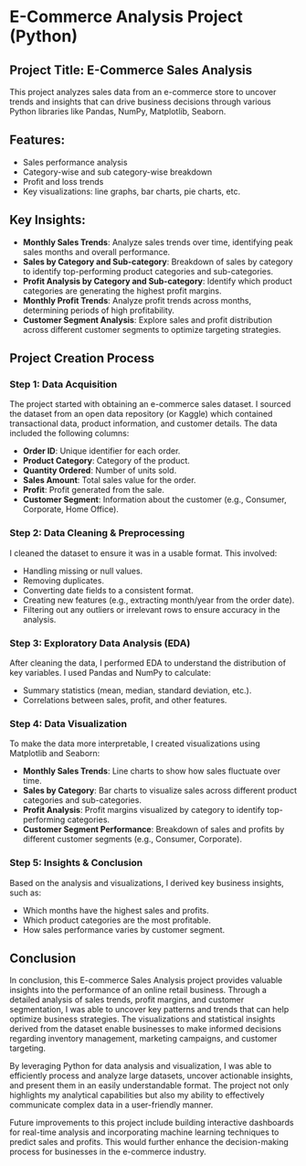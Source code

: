 # E-Commerce Analysis Project (Python)
## Project Title: E-Commerce Sales Analysis
This project analyzes sales data from an e-commerce store to uncover trends and insights that can drive business decisions through various Python libraries like Pandas, NumPy, Matplotlib, Seaborn.
## Features:
- Sales performance analysis
- Category-wise and sub category-wise breakdown
- Profit and loss trends
- Key visualizations: line graphs, bar charts, pie charts, etc.
## Key Insights:
- **Monthly Sales Trends**: Analyze sales trends over time, identifying peak sales months and overall performance.
- **Sales by Category and Sub-category**: Breakdown of sales by category to identify top-performing product categories and sub-categories.
- **Profit Analysis by Category and Sub-category**: Identify which product categories are generating the highest profit margins.
- **Monthly Profit Trends**: Analyze profit trends across months, determining periods of high profitability.
- **Customer Segment Analysis**: Explore sales and profit distribution across different customer segments to optimize targeting strategies.
## Project Creation Process

### Step 1: Data Acquisition
The project started with obtaining an e-commerce sales dataset. I sourced the dataset from an open data repository (or Kaggle) which contained transactional data, product information, and customer details. The data included the following columns:
- **Order ID**: Unique identifier for each order.
- **Product Category**: Category of the product.
- **Quantity Ordered**: Number of units sold.
- **Sales Amount**: Total sales value for the order.
- **Profit**: Profit generated from the sale.
- **Customer Segment**: Information about the customer (e.g., Consumer, Corporate, Home Office).
  
### Step 2: Data Cleaning & Preprocessing
I cleaned the dataset to ensure it was in a usable format. This involved:
- Handling missing or null values.
- Removing duplicates.
- Converting date fields to a consistent format.
- Creating new features (e.g., extracting month/year from the order date).
- Filtering out any outliers or irrelevant rows to ensure accuracy in the analysis.
  
### Step 3: Exploratory Data Analysis (EDA)
After cleaning the data, I performed EDA to understand the distribution of key variables. I used Pandas and NumPy to calculate:
- Summary statistics (mean, median, standard deviation, etc.).
- Correlations between sales, profit, and other features.

### Step 4: Data Visualization
To make the data more interpretable, I created visualizations using Matplotlib and Seaborn:
- **Monthly Sales Trends**: Line charts to show how sales fluctuate over time.
- **Sales by Category**: Bar charts to visualize sales across different product categories and sub-categories.
- **Profit Analysis**: Profit margins visualized by category to identify top-performing categories.
- **Customer Segment Performance**: Breakdown of sales and profits by different customer segments (e.g., Consumer, Corporate).

### Step 5: Insights & Conclusion
Based on the analysis and visualizations, I derived key business insights, such as:
- Which months have the highest sales and profits.
- Which product categories are the most profitable.
- How sales performance varies by customer segment.

## Conclusion
In conclusion, this E-commerce Sales Analysis project provides valuable insights into the performance of an online retail business. Through a detailed analysis of sales trends, profit margins, and customer segmentation, I was able to uncover key patterns and trends that can help optimize business strategies. The visualizations and statistical insights derived from the dataset enable businesses to make informed decisions regarding inventory management, marketing campaigns, and customer targeting.

By leveraging Python for data analysis and visualization, I was able to efficiently process and analyze large datasets, uncover actionable insights, and present them in an easily understandable format. The project not only highlights my analytical capabilities but also my ability to effectively communicate complex data in a user-friendly manner.

Future improvements to this project include building interactive dashboards for real-time analysis and incorporating machine learning techniques to predict sales and profits. This would further enhance the decision-making process for businesses in the e-commerce industry.
